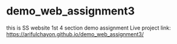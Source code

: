 # demo_web_assignment3
this is SS website 1st 4 section demo assignment
Live project link: https://arifulchayon.github.io/demo_web_assignment3/
